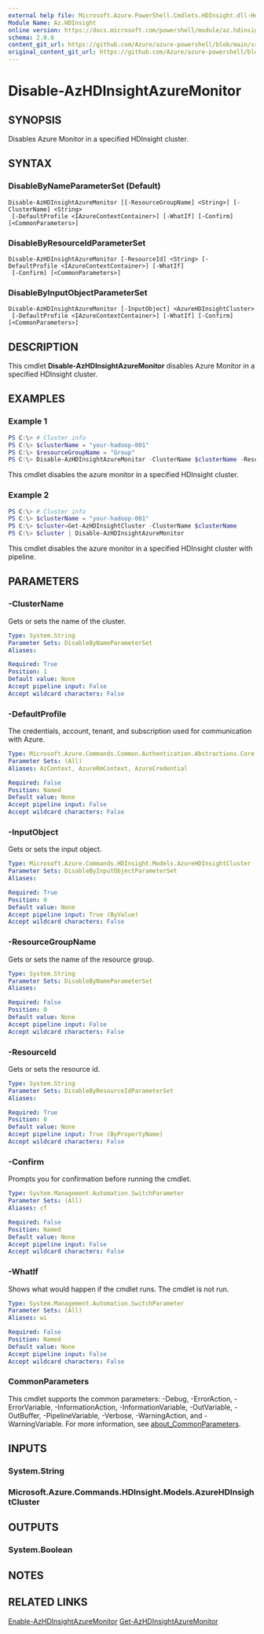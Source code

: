 ```yaml
---
external help file: Microsoft.Azure.PowerShell.Cmdlets.HDInsight.dll-Help.xml
Module Name: Az.HDInsight
online version: https://docs.microsoft.com/powershell/module/az.hdinsight/disable-azhdinsightazuremonitor
schema: 2.0.0
content_git_url: https://github.com/Azure/azure-powershell/blob/main/src/HDInsight/HDInsight/help/Disable-AzHDInsightAzureMonitor.md
original_content_git_url: https://github.com/Azure/azure-powershell/blob/main/src/HDInsight/HDInsight/help/Disable-AzHDInsightAzureMonitor.md
---
```


# Disable-AzHDInsightAzureMonitor

## SYNOPSIS
Disables Azure Monitor in a specified HDInsight cluster.

## SYNTAX

### DisableByNameParameterSet (Default)
```
Disable-AzHDInsightAzureMonitor [[-ResourceGroupName] <String>] [-ClusterName] <String>
 [-DefaultProfile <IAzureContextContainer>] [-WhatIf] [-Confirm] [<CommonParameters>]
```

### DisableByResourceIdParameterSet
```
Disable-AzHDInsightAzureMonitor [-ResourceId] <String> [-DefaultProfile <IAzureContextContainer>] [-WhatIf]
 [-Confirm] [<CommonParameters>]
```

### DisableByInputObjectParameterSet
```
Disable-AzHDInsightAzureMonitor [-InputObject] <AzureHDInsightCluster>
 [-DefaultProfile <IAzureContextContainer>] [-WhatIf] [-Confirm] [<CommonParameters>]
```

## DESCRIPTION
This cmdlet **Disable-AzHDInsightAzureMonitor** disables Azure Monitor in a specified HDInsight cluster.

## EXAMPLES

### Example 1
```powershell
PS C:\> # Cluster info
PS C:\> $clusterName = "your-hadoop-001"
PS C:\> $resourceGroupName = "Group"
PS C:\> Disable-AzHDInsightAzureMonitor -ClusterName $clusterName -ResourceGroup $resourceGroupName
```

This cmdlet disables the azure monitor in a specified HDInsight cluster.

### Example 2
```powershell
PS C:\> # Cluster info
PS C:\> $clusterName = "your-hadoop-001"
PS C:\> $cluster=Get-AzHDInsightCluster -ClusterName $clusterName
PS C:\> $cluster | Disable-AzHDInsightAzureMonitor
```

This cmdlet disables the azure monitor in a specified HDInsight cluster with pipeline.

## PARAMETERS

### -ClusterName
Gets or sets the name of the cluster.

```yaml
Type: System.String
Parameter Sets: DisableByNameParameterSet
Aliases:

Required: True
Position: 1
Default value: None
Accept pipeline input: False
Accept wildcard characters: False
```

### -DefaultProfile
The credentials, account, tenant, and subscription used for communication with Azure.

```yaml
Type: Microsoft.Azure.Commands.Common.Authentication.Abstractions.Core.IAzureContextContainer
Parameter Sets: (All)
Aliases: AzContext, AzureRmContext, AzureCredential

Required: False
Position: Named
Default value: None
Accept pipeline input: False
Accept wildcard characters: False
```

### -InputObject
Gets or sets the input object.

```yaml
Type: Microsoft.Azure.Commands.HDInsight.Models.AzureHDInsightCluster
Parameter Sets: DisableByInputObjectParameterSet
Aliases:

Required: True
Position: 0
Default value: None
Accept pipeline input: True (ByValue)
Accept wildcard characters: False
```

### -ResourceGroupName
Gets or sets the name of the resource group.

```yaml
Type: System.String
Parameter Sets: DisableByNameParameterSet
Aliases:

Required: False
Position: 0
Default value: None
Accept pipeline input: False
Accept wildcard characters: False
```

### -ResourceId
Gets or sets the resource id.

```yaml
Type: System.String
Parameter Sets: DisableByResourceIdParameterSet
Aliases:

Required: True
Position: 0
Default value: None
Accept pipeline input: True (ByPropertyName)
Accept wildcard characters: False
```

### -Confirm
Prompts you for confirmation before running the cmdlet.

```yaml
Type: System.Management.Automation.SwitchParameter
Parameter Sets: (All)
Aliases: cf

Required: False
Position: Named
Default value: None
Accept pipeline input: False
Accept wildcard characters: False
```

### -WhatIf
Shows what would happen if the cmdlet runs.
The cmdlet is not run.

```yaml
Type: System.Management.Automation.SwitchParameter
Parameter Sets: (All)
Aliases: wi

Required: False
Position: Named
Default value: None
Accept pipeline input: False
Accept wildcard characters: False
```

### CommonParameters
This cmdlet supports the common parameters: -Debug, -ErrorAction, -ErrorVariable, -InformationAction, -InformationVariable, -OutVariable, -OutBuffer, -PipelineVariable, -Verbose, -WarningAction, and -WarningVariable. For more information, see [about_CommonParameters](http://go.microsoft.com/fwlink/?LinkID=113216).

## INPUTS

### System.String

### Microsoft.Azure.Commands.HDInsight.Models.AzureHDInsightCluster

## OUTPUTS

### System.Boolean

## NOTES

## RELATED LINKS

[Enable-AzHDInsightAzureMonitor](./Enable-AzHDInsightAzureMonitor.md)
[Get-AzHDInsightAzureMonitor](./Get-AzHDInsightAzureMonitor.md)
